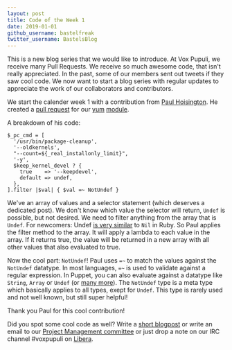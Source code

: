 ```yaml
---
layout: post
title: Code of the Week 1
date: 2019-01-01
github_username: bastelfreak
twitter_username: BastelsBlog
---
```


This is a new blog series that we would like to introduce. At Vox Pupuli, we
receive many Pull Requests. We receive so much awesome code, that isn't really
appreciated. In the past, some of our members sent out tweets if they saw cool
code. We now want to start a blog series with regular updates to appreciate the
work of our collaborators and contributors.

We start the calender week 1 with a contribution from
[Paul Hoisington](https://github.com/avidspartan1). He created a
[pull request](https://github.com/voxpupuli/puppet-yum/pull/121) for our
[yum](http://yum.baseurl.org/)
[module](https://github.com/voxpupuli/puppet-yum#yum).

A breakdown of his code:

```puppet
$_pc_cmd = [
  '/usr/bin/package-cleanup',
  '--oldkernels',
  "--count=${_real_installonly_limit}",
  '-y',
  $keep_kernel_devel ? {
    true    => '--keepdevel',
    default => undef,
  },
].filter |$val| { $val =~ NotUndef }
```

We've an array of values and a selector statement (which deserves a
dedicated post). We don't know which value the selector will return, `Undef`
is possible, but not desired. We need to filter anything from the array that
is `Undef`. For newcomers: Undef
[is very similar](https://puppet.com/docs/puppet/6.0/lang_data_undef.html) to
`Nil` in Ruby. So Paul applies the filter method to the array. It will apply
a lambda to each value in the array. If it returns true, the value will be
returned in a new array with all other values that also evaluated to true.

Now the cool part: `NotUndef`! Paul uses `=~` to match the values against the
`NotUndef` datatype. In most languages, `=~` is used to validate against a
regular expression. In Puppet, you can also evaluate against a datatype like
`String`, `Array` or `Undef` (or
[many more](https://puppet.com/docs/puppet/6.0/lang_data_type.html)). The
`NotUndef` type is a meta type which basically applies to all types,
exept for `Undef`. This type is rarely used and not well known, but still
super helpful!

Thank you Paul for this cool contribution!

Did you spot some cool code as well? Write a
[short blogpost](https://github.com/voxpupuli/voxpupuli.github.io/tree/master/_posts)
or write an email to our
[Project Management committee](mailto:pmc@voxpupuli.org) or just drop a note on
our IRC channel #voxpupuli on [Libera](https://web.libera.chat/?#voxpupuli).
